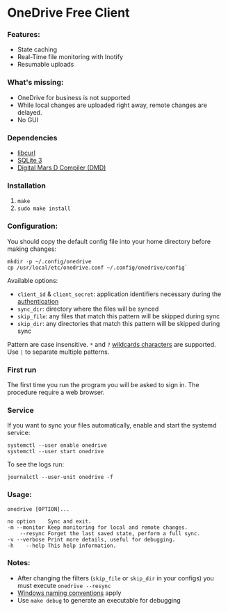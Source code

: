 OneDrive Free Client
====================

### Features:
* State caching
* Real-Time file monitoring with Inotify
* Resumable uploads

### What's missing:
* OneDrive for business is not supported
* While local changes are uploaded right away, remote changes are delayed.
* No GUI

### Dependencies

* [libcurl](http://curl.haxx.se/libcurl/)
* [SQLite 3](https://www.sqlite.org/)
* [Digital Mars D Compiler (DMD)](http://dlang.org/download.html)

### Installation

1. `make`
2. `sudo make install`

### Configuration:
You should copy the default config file into your home directory before making changes:
```
mkdir -p ~/.config/onedrive
cp /usr/local/etc/onedrive.conf ~/.config/onedrive/config`
```

Available options:

* `client_id` & `client_secret`: application identifiers necessary during the [authentication][2]
* `sync_dir`: directory where the files will be synced
* `skip_file`: any files that match this pattern will be skipped during sync
* `skip_dir`: any directories that match this pattern will be skipped during sync

Pattern are case insensitive.
`*` and `?` [wildcards characters][3] are supported.
Use `|` to separate multiple patterns.

[2]: https://dev.onedrive.com/auth/msa_oauth.htm
[3]: https://technet.microsoft.com/en-us/library/bb490639.aspx

### First run
The first time you run the program you will be asked to sign in. The procedure require a web browser.

### Service
If you want to sync your files automatically, enable and start the systemd service:
```
systemctl --user enable onedrive
systemctl --user start onedrive
```

To see the logs run:
```
journalctl --user-unit onedrive -f
```

### Usage:

	onedrive [OPTION]...

	no option    Sync and exit.
	-m --monitor Keep monitoring for local and remote changes.
		--resync Forget the last saved state, perform a full sync.
	-v --verbose Print more details, useful for debugging.
	-h    --help This help information.

### Notes:
* After changing the filters (`skip_file` or `skip_dir` in your configs) you must execute `onedrive --resync`
* [Windows naming conventions][4] apply
* Use `make debug` to generate an executable for debugging

[4]: https://msdn.microsoft.com/en-us/library/aa365247
